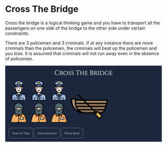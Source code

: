 ﻿# Cross The Bridge

Cross the bridge is a logical thinking game and you have to transport all the passengers on one side of the bridge to the other side under certain constraints.

There are 3 policemen and 3 criminals. If at any instance there are more criminals than the policemen, the criminals will beat up the policemen and you lose. It is assumed that criminals will not run away even in the absence of policemen.

![project overview](https://github.com/raymondleemv/Cross-The-Bridge/blob/master/images/cross-the-bridge.png)
